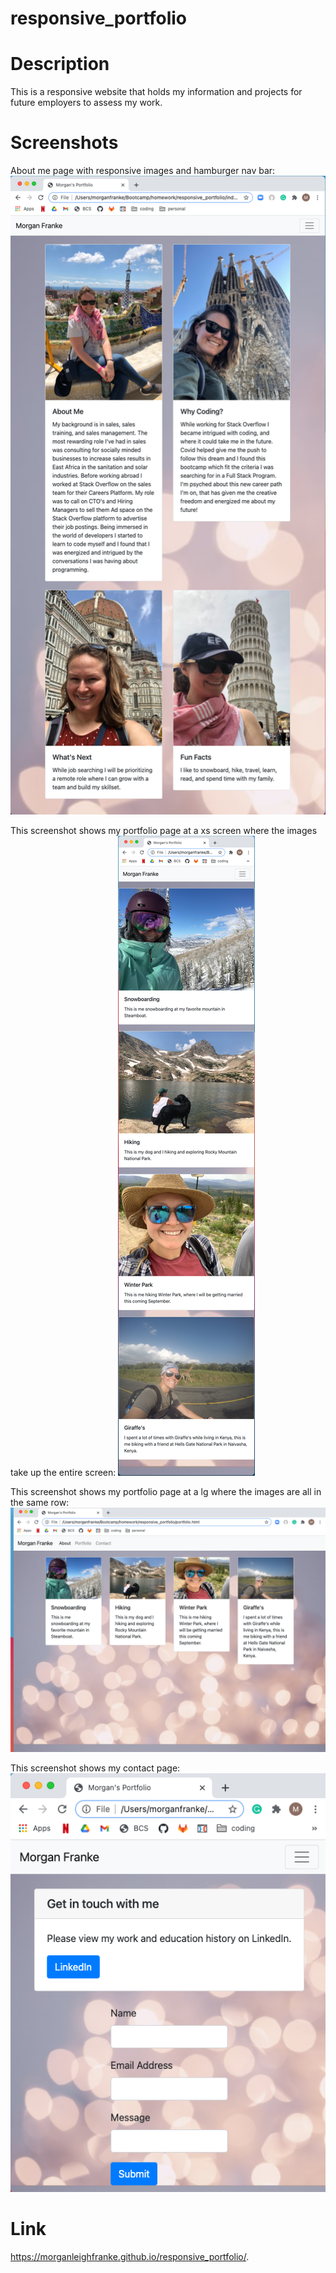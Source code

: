 # responsive_portfolio

# Description
This is a responsive website that holds my information and projects for future employers to assess my work.

# Screenshots

About me page with responsive images and hamburger nav bar:
![Alt text](assets/images/AboutMeScreenshot.png?raw=true "About Me Screenshot")

This screenshot shows my portfolio page at a xs screen where the images take up the entire screen:
![Alt text](assets/images/portfolioScreenshot.png?raw=true "Portfolio Screenshot")

This screenshot shows my portfolio page at a lg where the images are all in the same row:
![Alt text](assets/images/ResponsiveLayoutLG.png?raw=true "About Me Screenshot")

This screenshot shows my contact page:
![Alt text](assets/images/contact_screenshot.png?raw=true "About Me Screenshot")

# Link

 https://morganleighfranke.github.io/responsive_portfolio/.